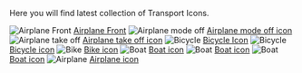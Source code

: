 Here you will find latest collection of Transport Icons.

<img src="https://media.iconsink.com/g_images/airplane-front-4780.jpg" alt="Airplane Front">
<a href="https://www.iconsink.com/icon/airplane-front-4780">Airplane Front</a>

<img src="https://media.iconsink.com/g_images/airplane-mode-off-4784.jpg" alt="Airplane mode off">
<a href="https://www.iconsink.com/icon/airplane-mode-off-4784">Airplane mode off icon</a>

<img src="https://media.iconsink.com/g_images/airplane-take-off-4788.jpg" alt="Airplane take off">
<a href="https://www.iconsink.com/icon/airplane-take-off-4788">Airplane take off icon</a>

<img src="https://media.iconsink.com/g_images/bicycle-4790.jpg" alt="Bicycle">
<a href="https://www.iconsink.com/icon/bicycle-4790">Bicycle Icon</a>

<img src="https://media.iconsink.com/g_images/bicycle-4794.jpg" alt="Bicycle">
<a href="https://www.iconsink.com/icon/bicycle-4794">Bicycle icon</a>

<img src="https://media.iconsink.com/g_images/bike-4795.jpg" alt="Bike">
<a href="https://www.iconsink.com/icon/bike-4795">Bike icon</a>

<img src="https://media.iconsink.com/g_images/boat-4800.jpg" alt="Boat">
<a href="https://www.iconsink.com/icon/boat-4800">Boat icon</a>

<img src="https://media.iconsink.com/g_images/boat-4801.jpg" alt="Boat">
<a href="https://www.iconsink.com/icon/boat-4801">Boat icon</a>

<img src="https://media.iconsink.com/g_images/boat-4805.jpg" alt="Boat">
<a href="https://www.iconsink.com/icon/boat-4805">Boat icon</a>

<img src="https://media.iconsink.com/g_images/airplane-4779.jpg" alt="Airplane">
<a href="https://www.iconsink.com/icon/airplane-4779">Airplane icon</a>

